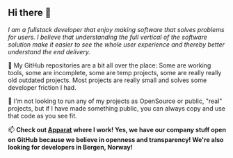 ## Hi there 👋

*I am a fullstack developer that enjoy making software that solves problems for users. I believe that understanding the full vertical of the software solution make it easier to see the whole user experience and thereby better understand the end delivery.*

🚧 My GitHub repositories are a bit all over the place: Some are working tools, some are incomplete, some are temp projects, some are really really old outdated projects. Most projects are really small and solves some developer friction I had.

🎁 I'm not looking to run any of my projects as OpenSource or public, "real" projects, but if I have made something public, you can always copy and use that code as you see fit.

📫 **Check out [Apparat](https://github.com/apparatno/company) where I work! Yes, we have our company stuff open on GitHub because we believe in openness and transparency! We're also looking for developers in Bergen, Norway!**
